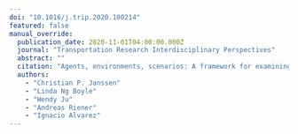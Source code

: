 ```yaml
---
doi: "10.1016/j.trip.2020.100214"
featured: false
manual_override:
  publication_date: 2020-11-01T04:00:00.000Z
  journal: "Transportation Research Interdisciplinary Perspectives"
  abstract: ""
  citation: "Agents, environments, scenarios: A framework for examining models and simulations of human-vehicle interaction (2020)"
  authors:
    - "Christian P. Janssen"
    - "Linda Ng Boyle"
    - "Wendy Ju"
    - "Andreas Riener"
    - "Ignacio Alvarez"
---
```


<!-- You can add additional content about this publication here if needed -->
